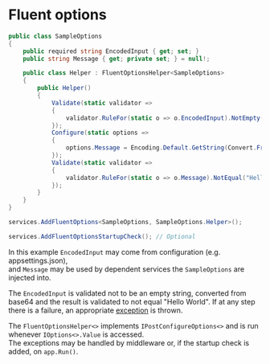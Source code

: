 # Fluent options

```csharp
public class SampleOptions
{
	public required string EncodedInput { get; set; }
	public string Message { get; private set; } = null!;

	public class Helper : FluentOptionsHelper<SampleOptions>
	{
		public Helper()
		{
			Validate(static validator =>
			{
				validator.RuleFor(static o => o.EncodedInput).NotEmpty();
			});
			Configure(static options =>
			{
				options.Message = Encoding.Default.GetString(Convert.FromBase64String(options.EncodedInput));
			});
			Validate(static validator =>
			{
				validator.RuleFor(static o => o.Message).NotEqual("Hello world");
			});
		}
	}
}
```
```csharp
services.AddFluentOptions<SampleOptions, SampleOptions.Helper>();

services.AddFluentOptionsStartupCheck(); // Optional
```
In this example `EncodedInput` may come from configuration (e.g. appsettings.json),\
and `Message` may be used by dependent services the `SampleOptions` are injected into.

The `EncodedInput` is validated not to be an empty string, converted from base64 and the result is validated to not equal "Hello World".
If at any step there is a failure, an appropriate [exception](./src/FluentOptions/FluentOptionsExceptions.cs) is thrown.

The `FluentOptionsHelper<>` implements `IPostConfigureOptions<>` and is run whenever `IOptions<>.Value` is accessed.\
The exceptions may be handled by middleware or, if the startup check is added, on `app.Run()`.